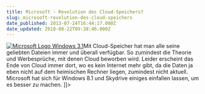 ```yaml
---
title: Microsoft - Revolution des Cloud-Speichers?
slug: microsoft-revolution-des-cloud-speichers
date_published: 2013-07-24T16:44:17.000Z
date_updated: 2018-08-22T09:38:46.000Z
---
```


[![Microsoft Logo Windows 3.1](//thafaker.de/assets_c/2013/07/04MS_31-thumb-100xauto-395.jpg)](http://apfelhammer.de/2013/07/24/04MS_31.jpg)Mit Cloud-Speicher hat man alle seine geliebten Dateien immer und überall verfügbar. So zumindest die Theorie und Werbesprüche, mit denen Cloud beworben wird. Leider erscheint das Ende von Cloud immer dort, wo es kein Internet mehr gibt, da die Daten ja eben nicht auf dem heimischen Rechner liegen, zumindest nicht aktuell. Microsoft hat sich für Windows 8.1 und Skydrive einiges einfallen lassen, um es besser zu machen. 
]]>
